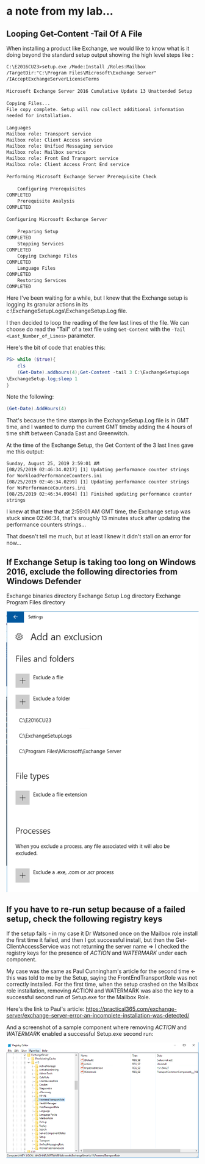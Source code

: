 # a note from my lab...

## Looping Get-Content -Tail <number> Of A File
When installing a product like Exchange, we would like to know what is it doing beyond the standard setup output showing the high level steps like :

```
C:\E2016CU23>setup.exe /Mode:Install /Roles:Mailbox /TargetDir:"C:\Program Files\Microsoft\Exchange Server" /IAcceptExchangeServerLicenseTerms

Microsoft Exchange Server 2016 Cumulative Update 13 Unattended Setup

Copying Files...
File copy complete. Setup will now collect additional information needed for installation.

Languages
Mailbox role: Transport service
Mailbox role: Client Access service
Mailbox role: Unified Messaging service
Mailbox role: Mailbox service
Mailbox role: Front End Transport service
Mailbox role: Client Access Front End service

Performing Microsoft Exchange Server Prerequisite Check

    Configuring Prerequisites                                                                         COMPLETED
    Prerequisite Analysis                                                                             COMPLETED

Configuring Microsoft Exchange Server

    Preparing Setup                                                                                   COMPLETED
    Stopping Services                                                                                 COMPLETED
    Copying Exchange Files                                                                            COMPLETED
    Language Files                                                                                    COMPLETED
    Restoring Services                                                                                COMPLETED

```

Here I've been waiting for a while, but I knew that the Exchange setup is logging its granular actions in its c:\ExchangeSetupLogs\ExchangeSetup.Log file.

I then decided to loop the reading of the few last lines of the file. We can choose do read the "Tail" of a text file using ```Get-Content``` with the ```-Tail <Last_Number_of_Lines>``` parameter.

Here's the bit of code that enables this:
```PowerShell
PS> while ($true){
    cls
    (Get-Date).addhours(4);Get-Content -tail 3 C:\ExchangeSetupLogs
\ExchangeSetup.log;sleep 1
}
```

Note the following:
```PowerShell
(Get-Date).AddHours(4)
```

That's because the time stamps in the ExchangeSetup.Log file is in GMT time, and I wanted to dump the current GMT timeby adding the 4 hours of time shift between Canada East and Greenwitch.

At the time of the Exchange Setup, the Get Content of the 3 last lines gave me this output:

```
Sunday, August 25, 2019 2:59:01 AM
[08/25/2019 02:46:34.0217] [1] Updating performance counter strings for WorkloadPerformanceCounters.ini
[08/25/2019 02:46:34.0299] [1] Updating performance counter strings for WsPerformanceCounters.ini
[08/25/2019 02:46:34.0964] [1] Finished updating performance counter strings
```

I knew at that time that at 2:59:01 AM GMT time, the Exchange setup was stuck since 02:46:34, that's sroughly 13 minutes stuck after updating the performance counters strings...

That doesn't tell me much, but at least I knew it didn't stall on an error for now...

## If Exchange Setup is taking too long on Windows 2016, exclude the following directories from Windows Defender

Exchange binaries directory
Exchange Setup Log directory
Exchange Program Files directory

![Win Defender Exclusions](..\assets\media\Win_Defender_Exclusions_exchange_Setup.png)

## If you have to re-run setup because of a failed setup, check the following registry keys
If the setup fails - in my case it Dr Watsoned once on the Mailbox role install the first time it failed, and then I got successful install, but then the Get-ClientAccessService was not returning the server name => I checked the registry keys for the presence of *ACTION* and *WATERMARK* under each component.

My case was the same as Paul Cunningham's article for the second time <- this was told to me by the Setup, saying the FrontEndTransportRole was not correctly installed. For the first time, when the setup crashed on the Mailbox role installation, removing ACTION and WATERMARK was also the key to a successful second run of Setup.exe for the Mailbox Role.

Here's the link to Paul's article:
https://practical365.com/exchange-server/exchange-server-error-an-incomplete-installation-was-detected/

And a screenshot of a sample component where removing *ACTION* and *WATERMARK* enabled a successful Setup.exe second run:

![Registry Action and Watermark Keys](..\assets\media\exchange-registry-watermark-02.png)